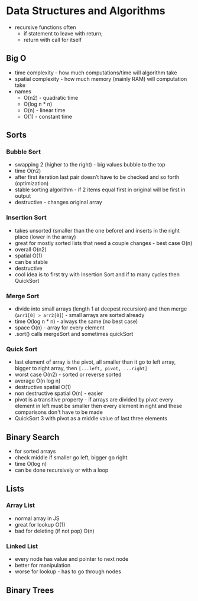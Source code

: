 # Data Structures and Algorithms

- recursive functions often
  - if statement to leave with return;
  - return with call for itself

## Big O

- time complexity - how much computations/time will algorithm take
- spatial complexity - how much memory (mainly RAM) will computation take
- names
  - O(n2) - quadratic time
  - O(log n \* n)
  - O(n) - linear time
  - O(1) - constant time

## Sorts

### Bubble Sort

- swapping 2 (higher to the right) - big values bubble to the top
- time O(n2)
- after first iteration last pair doesn’t have to be checked and so forth (optimization)
- stable sorting algorithm - if 2 items equal first in original will be first in output
- destructive - changes original array

### Insertion Sort

- takes unsorted (smaller than the one before) and inserts in the right place (lower in the array)
- great for mostly sorted lists that need a couple changes - best case O(n)
- overall O(n2)
- spatial O(1)
- can be stable
- destructive
- cool idea is to first try with Insertion Sort and if to many cycles then QuickSort

### Merge Sort

- divide into small arrays (length 1 at deepest recursion) and then merge (`arr1[0] > arr2[0]`) - small arrays are sorted already
- time O(log n \* n) - always the same (no best case)
- space O(n) - array for every element
- .sort() calls mergeSort and sometimes quickSort

### Quick Sort

- last element of array is the pivot, all smaller than it go to left array, bigger to right array, then `[...left, pivot, ...right]`
- worst case O(n2) - sorted or reverse sorted
- average O(n log n)
- destructive spatial O(1)
- non destructive spatial O(n) - easier
- pivot is a transitive property - if arrays are divided by pivot every element in left must be smaller then every element in right and these comparisons don't have to be made
- QuickSort 3 with pivot as a middle value of last three elements

## Binary Search

- for sorted arrays
- check middle if smaller go left, bigger go right
- time O(log n)
- can be done recursively or with a loop

## Lists

### Array List

- normal array in JS
- great for lookup O(1)
- bad for deleting (if not pop) O(n)

### Linked List

- every node has value and pointer to next node
- better for manipulation
- worse for lookup - has to go through nodes

## Binary Trees
